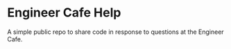 # Engineer Cafe Help

A simple public repo to share code in response to questions at the Engineer Cafe.

